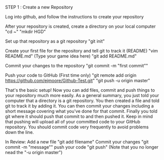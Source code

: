 STEP 1 : Create a new Repository

Log into github, and follow the instructions to create your repository

After your repository is created, create a directory on your local computer
	"cd ~"
	"mkdir HGD"

Set up that repository as a git repository
	"git init"

Create your first file for the repository and tell git to track it (README)
	"vim README.md" (Type your game idea here)
	"git add README.md"
	
Commit your changes to the repository
	"git commit -m "first commit""

Push your code to GitHub (First time only)
	"git remote add origin https://github.com/ejmoore/Github-Test.git"
	"git push -u origin master"

That's the basic setup! Now you can add files, commit and push things to your repository much more easily. As a general summary, you just told your computer that a directory is a git repository. You then created a file and told git to track it by adding it. You can then commit your changes including a short message covering what you've done for that commit. Finally you told git where it should push that commit to and then pushed it. Keep in mind that pushing will upload all of your committed code to your GitHub repository. You should commit code very frequently to avoid problems down the line.

In Review:
	Add a new file "git add filename"
	Commit your changes "git commit -m "message""
	push your code "git push" (Note that you no longer nead the "-u origin master")
